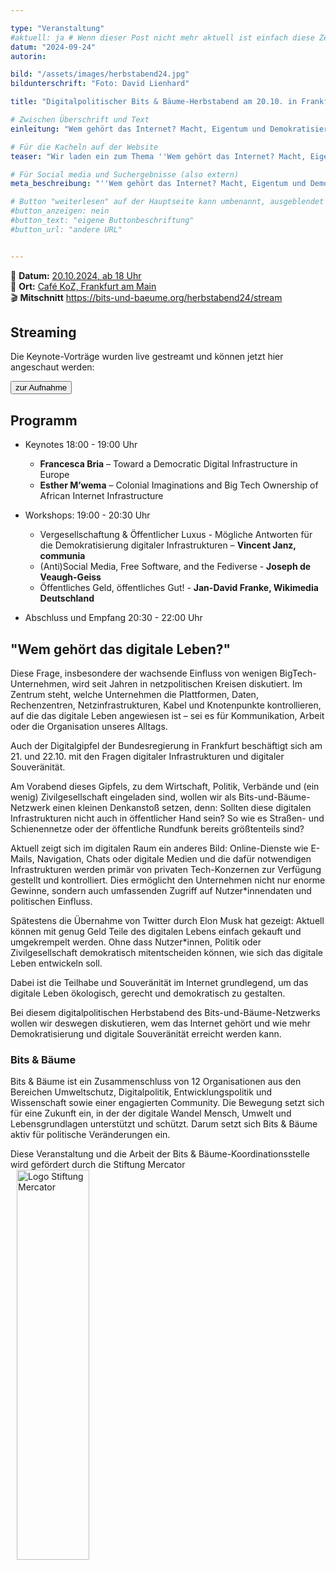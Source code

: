 ```yaml
---

type: "Veranstaltung"
#aktuell: ja # Wenn dieser Post nicht mehr aktuell ist einfach diese Zeile mit # am Anfang der Zeile auskommentieren
datum: "2024-09-24"
autorin:

bild: "/assets/images/herbstabend24.jpg"
bildunterschrift: "Foto: David Lienhard"

title: "Digitalpolitischer Bits & Bäume-Herbstabend am 20.10. in Frankfurt am Main"

# Zwischen Überschrift und Text
einleitung: "Wem gehört das Internet? Macht, Eigentum und Demokratisierung digitaler Infrastrukturen"

# Für die Kacheln auf der Website
teaser: "Wir laden ein zum Thema ''Wem gehört das Internet? Macht, Eigentum und Demokratisierung digitaler Infrastrukturen''"

# Für Social media und Suchergebnisse (also extern)
meta_beschreibung: "''Wem gehört das Internet? Macht, Eigentum und Demokratisierung digitaler Infrastrukturen'' 20.10. 18 Uhr in FFM"

# Button "weiterlesen" auf der Hauptseite kann umbenannt, ausgeblendet und zu anderer z.B. Externer URL zeigen
#button_anzeigen: nein 
#button_text: "eigene Buttonbeschriftung"
#button_url: "andere URL"


---
```

📅 **Datum:** [20.10.2024, ab 18 Uhr](/termine)<br>
📍 **Ort:** [Café KoZ, Frankfurt am Main](https://www.openstreetmap.org/node/1359119533)<br>
🎬 **Mitschnitt** https://bits-und-baeume.org/herbstabend24/stream
 
## Streaming

Die Keynote-Vorträge wurden live gestreamt und können jetzt hier angeschaut werden: 

<a href="/herbstabend24/stream">
<button class="btn-dark">zur Aufnahme
</button>
</a>

## Programm

* Keynotes 18:00 - 19:00 Uhr
  * **Francesca Bria** – Toward a Democratic Digital Infrastructure in Europe
  * **Esther M’wema** – Colonial Imaginations and Big Tech Ownership of African Internet Infrastructure

* Workshops: 19:00 - 20:30 Uhr
  * Vergesellschaftung & Öffentlicher Luxus - Mögliche Antworten für die Demokratisierung digitaler Infrastrukturen – **Vincent Janz, communia**
  * (Anti)Social Media, Free Software, and the Fediverse - **Joseph de Veaugh-Geiss**
  * Öffentliches Geld, öffentliches Gut! - **Jan-David Franke, Wikimedia Deutschland**

* Abschluss und Empfang 20:30 - 22:00 Uhr

## "Wem gehört das digitale Leben?"
Diese Frage, insbesondere der wachsende Einfluss von wenigen BigTech-Unternehmen, wird seit Jahren in netzpolitischen Kreisen diskutiert. Im Zentrum steht, welche Unternehmen die Plattformen, Daten, Rechenzentren, Netzinfrastrukturen, Kabel und Knotenpunkte kontrollieren, auf die das digitale Leben angewiesen ist – sei es für Kommunikation, Arbeit oder die Organisation unseres Alltags.

Auch der Digitalgipfel der Bundesregierung in Frankfurt beschäftigt sich am 21. und 22.10. mit den Fragen digitaler Infrastrukturen und digitaler Souveränität.

Am Vorabend dieses Gipfels, zu dem Wirtschaft, Politik, Verbände und (ein wenig) Zivilgesellschaft eingeladen sind, wollen wir als Bits-und-Bäume-Netzwerk einen kleinen Denkanstoß setzen, denn: Sollten diese digitalen Infrastrukturen nicht auch in öffentlicher Hand sein? So wie es Straßen- und Schienennetze oder der öffentliche Rundfunk bereits größtenteils sind?

Aktuell zeigt sich im digitalen Raum ein anderes Bild: Online-Dienste wie E-Mails, Navigation, Chats oder digitale Medien und die dafür notwendigen Infrastrukturen werden primär von privaten Tech-Konzernen zur Verfügung gestellt und kontrolliert. Dies ermöglicht den Unternehmen nicht nur enorme Gewinne, sondern auch umfassenden Zugriff auf Nutzer*innendaten und politischen Einfluss.

Spätestens die Übernahme von Twitter durch Elon Musk hat gezeigt: Aktuell können mit genug Geld Teile des digitalen Lebens einfach gekauft und umgekrempelt werden. Ohne dass Nutzer*innen, Politik oder Zivilgesellschaft demokratisch mitentscheiden können, wie sich das digitale Leben entwickeln soll.

Dabei ist die Teilhabe und Souveränität im Internet grundlegend, um das digitale Leben ökologisch, gerecht und demokratisch zu gestalten.

Bei diesem digitalpolitischen Herbstabend des Bits-und-Bäume-Netzwerks wollen wir deswegen diskutieren, wem das Internet gehört und wie mehr Demokratisierung und digitale Souveränität erreicht werden kann.

### Bits & Bäume
Bits & Bäume ist ein Zusammenschluss von 12 Organisationen aus den Bereichen Umweltschutz, Digitalpolitik, Entwicklungspolitik und Wissenschaft sowie einer engagierten Community. Die Bewegung setzt sich für eine Zukunft ein, in der der digitale Wandel Mensch, Umwelt und Lebensgrundlagen unterstützt und schützt. Darum setzt sich Bits & Bäume aktiv für politische Veränderungen ein. 

Diese Veranstaltung und die Arbeit der Bits & Bäume-Koordinationsstelle wird gefördert durch die Stiftung Mercator
<img src="/assets/images/Stiftung_Mercator_Blau_RGB.jpg" alt="Logo Stiftung Mercator" style="margin-left:10px;width: 48%; height: 40%;">
